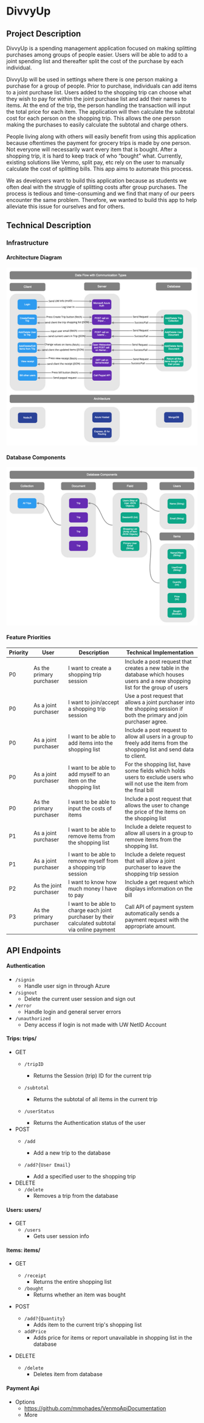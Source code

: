 # DivvyUp

## Project Description
DivvyUp is a spending management application focused on making splitting purchases among groups of people easier. Users will be able to add to a joint spending list and thereafter split the cost of the purchase by each individual.

DivvyUp will be used in settings where there is one person making a purchase for a group of people. Prior to purchase, individuals can add items to a joint purchase list. Users added to the shopping trip can choose what they wish to pay for within the joint purchase list and add their names to items. At the end of the trip, the person handling the transaction will input the total price for each item. The application will then calculate the subtotal cost for each person on the shopping trip. This allows the one person making the purchases to easily calculate the subtotal and charge others.

People living along with others will easily benefit from using this application because oftentimes the payment for grocery trips is made by one person. Not everyone will necessarily want every item that is bought. After a shopping trip, it is hard to keep track of who “bought” what. Currently, existing solutions like Venmo, split pay, etc rely on the user to manually calculate the cost of splitting bills. This app aims to automate this process.

We as developers want to build this application because as students we often deal with the struggle of splitting costs after group purchases. The process is tedious and time-consuming and we find that many of our peers encounter the same problem. Therefore, we wanted to build this app to help alleviate this issue for ourselves and for others.

## Technical Description

### Infrastructure
#### Architecture Diagram
![architecture diagram](diagrams/ArchitectureDiagram.jpeg)

#### Database Components
![database components](diagrams/DatabaseComponents.jpeg)

#### Feature Priorities
| Priority | User | Description | Technical Implementation |
|---|---|---|---|
| P0 | As the primary purchaser | I want to create a shopping trip session | Include a post request that creates a new table in the database which houses users and a new shopping list for the group of users |
| P0 | As a joint purchaser | I want to join/accept a shopping trip session | Use a post request that allows a joint purchaser into the shopping session if both the primary and join purchaser agree. |
| P0 | As a joint purchaser | I want to be able to add items into the shopping list | Include a post request to allow all users in a group to freely add items from the shopping list and send data to client. |
| P0 | As a joint purchaser | I want to be able to add myself to an item on the shopping list | For the shopping list, have some fields which holds users to exclude users who will not use the item from the final bill |
| P0 | As the primary purchaser | I want to be able to input the costs of items | Include a post request that allows the user to change the price of the items on the shopping list |
| P1 | As a joint purchaser | I want to be able to remove items from the shopping list | Include a delete request to allow all users in a group to remove items from the shopping list.|
| P1 | As a joint purchaser | I want to be able to remove myself from a shopping trip session | Include a delete request that will allow a joint purchaser to leave the shopping trip session |
| P2 | As the joint purchaser | I want to know how much money I have to pay | Include a get request which displays information on the bill |
| P3 | As the primary purchaser | I want to be able to charge each joint purchaser by their calculated subtotal via online payment | Call API of payment system automatically sends a payment request with the appropriate amount. |

## API Endpoints

#### Authentication
* `/signin`
   * Handle user sign in through Azure
* `/signout`
   * Delete the current user session and sign out
* `/error`
   * Handle login and general server errors
* `/unauthorized`
   * Deny access if login is not made with UW NetID Account
 
#### Trips: trips/
* GET
    * `/tripID`
        * Returns the Session (trip) ID for the current trip

    * `/subtotal`
        * Returns the subtotal of all items in the current trip

    * `/userStatus`
        * Returns the Authentication status of the user
* POST
    * `/add`
        * Add a new trip to the database

    * `/add?{User Email}`
        * Add a specified user to the shopping trip
* DELETE
    * `/delete`
        * Removes a trip from the database

#### Users: users/
* GET
    * `/users`
        * Gets user session info

#### Items: items/
* GET
    * `/receipt`
        * Returns the entire shopping list
    * `/bought`
        * Returns whether an item was bought
* POST
    * `/add?{Quantity}`
        * Adds item to the current trip's shopping list
    * `addPrice`
        * Adds price for items or report unavailable in shopping list in the database

* DELETE
     * `/delete`
        * Deletes item from database

#### Payment Api
* Options
   * https://github.com/mmohades/VenmoApiDocumentation
   * More
